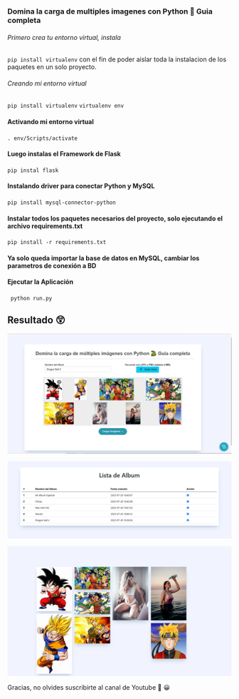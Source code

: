### Domina la carga de multiples imagenes con Python 🐍 Guia completa

###### Primero crea tu entorno virtual, instala

`pip install virtualenv` con el fin de poder aislar toda la instalacion de los paquetes en un solo proyecto.

###### Creando mi entorno virtual
`pip install virtualenv`
`virtualenv env`

#### Activando mi entorno virtual

`. env/Scripts/activate`

#### Luego instalas el Framework de Flask

`pip instal flask`

#### Instalando driver para conectar Python y MySQL

`pip install mysql-connector-python`

#### Instalar todos los paquetes necesarios del proyecto, solo ejecutando el archivo requirements.txt

`pip install -r requirements.txt`

#### Ya solo queda importar la base de datos en MySQL, cambiar los parametros de conexión a BD

#### Ejecutar la Aplicación

` python run.py`

## Resultado 😲

![](https://raw.githubusercontent.com/urian121/imagenes-proyectos-github/master/cargar_multiples_imagenes_python_urian_viera.PNG)

![](https://raw.githubusercontent.com/urian121/imagenes-proyectos-github/master/lista_de_album_urian_viera.PNG)

![](https://raw.githubusercontent.com/urian121/imagenes-proyectos-github/master/fotos_de_mi_album_urian_viera.PNG)

Gracias, no olvides suscribirte al canal de Youtube 🙏 😀
